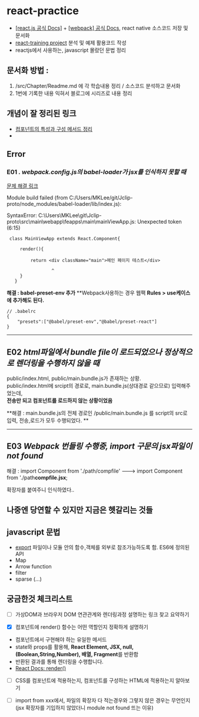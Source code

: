 # react-practice
* [\[react.js 공식 Docs\]](https://ko.reactjs.org/docs/handling-events.html) + [\[webpack\] 공식 Docs](https://webpack.js.org/guides/installation/), react native 소스코드 저장 및 문서화
* [react-training project](https://github.com/ReactTraining) 분석 및 예제 활용코드 작성
* reactjs에서 사용하는, javascript 몰랐던 문법 정리
## 문서화 방법 :  

1. /src/Chapter/Readme.md 에 각 학습내용 정리 / 소스코드 분석하고 문서화
2. 1번에 기록한 내용 익혀서 블로그에 시리즈로 내용 정리

## 개념이 잘 정리된 링크

* [컴포넌트의 특성과 구성 메서드 정리](https://ko.reactjs.org/docs/react-component.html)
* 
## Error

### E01 *. webpack.config.js의 babel-loader가 jsx를 인식하지 못할 때*

[문제 해결 링크](https://codeday.me/ko/qa/20190306/7812.html)

 Module build failed (from C:/Users/MKLee/git/Jclip-proto/node_modules/babel-loader/lib/index.js):
 
 SyntaxError: C:\Users\MKLee\git\Jclip-proto\src\main\webapp\feapps\main\mainViewApp.js: Unexpected token (6:15)

```
 class MainViewApp extends React.Component{
 
     render(){

         return <div className="main">메인 페이지 테스트</div>
  
                 ^
     }
   }
```

**해결 : babel-preset-env 추가**
**Webpack사용하는 경우 웹팩 **Rules > use케이스에 추가해도 된다.**

```
// .babelrc
{
    "presets":["@babel/preset-env","@babel/preset-react"]
}
```

---

## E02 *html파일에서 bundle file이 로드되었으나 정상적으로 렌더링을 수행하지 않을 때*

public/index.html, public/main.bundle.js가 존재하는 상황.  
public/index.html에 srcipt의 경로로, main.bundle.js(상대경로 같으므로) 입력해주었는데,  
**전송만 되고 컴포넌트를 로드하지 않는 상황이었음**

**해결 : main.bundle.js의 전체 경로인 /public/main.bundle.js 를 script의 src로 입력, 전송,로드가 모두 수행되었다. **

---

## E03 *Webpack 번들링 수행중, import 구문의 jsx파일이 not found*

해결 : import Component from './path/compfile' ---> import Component from './path**compfile.jsx**;

확장자를 붙여주니 인식하였다..

## 나중엔 당연할 수 있지만 지금은 헷갈리는 것들


## javascript 문법

* [export](https://beomy.tistory.com/22) 파일이나 모듈 안의 함수,객체를 외부로 참조가능하도록 함. ES6에 정의된 API
* Map
* Arrow function
* filter
* sparse (...)
## 궁금한것 체크리스트

- [ ] 가상DOM과 브라우저 DOM 연관관계와 렌더링과정 설명하는 링크 찾고 요약하기

- [x] 컴포넌트에 render() 함수는 어떤 역할인지 정확하게 설명하기
* 컴포넌트에서 구현해야 하는 유일한 메서드
* state와 props를 활용해, **React Element, JSX, null, (Boolean,String,Number), 배열, Fragment**를 반환함
* 반환된 결과를 통해 렌더링을 수행합니다.
* [React Docs: render()](https://ko.reactjs.org/docs/react-component.html#render)

- [ ] CSS를 컴포넌트에 적용하는지, 컴포넌트를 구성하는 HTML에 적용하는지 알아보기

- [ ] import from xxx에서, 파일의 확장자 다 적는경우와 그렇지 않은 경우는 무언인지 (jsx 확장자를 기입하지 않았더니 module not found 뜨는 이유)
